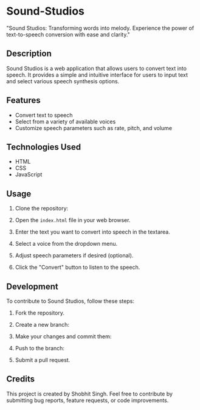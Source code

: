 # Sound-Studios
 "Sound Studios: Transforming words into melody. Experience the power of text-to-speech conversion with ease and clarity."
 
## Description
Sound Studios is a web application that allows users to convert text into speech. It provides a simple and intuitive interface for users to input text and select various speech synthesis options.

## Features

- Convert text to speech
- Select from a variety of available voices
- Customize speech parameters such as rate, pitch, and volume

## Technologies Used

- HTML
- CSS
- JavaScript

## Usage

1. Clone the repository:

2. Open the `index.html` file in your web browser.

3. Enter the text you want to convert into speech in the textarea.

4. Select a voice from the dropdown menu.

5. Adjust speech parameters if desired (optional).

6. Click the "Convert" button to listen to the speech.

## Development

To contribute to Sound Studios, follow these steps:

1. Fork the repository.

2. Create a new branch:

3. Make your changes and commit them:

4. Push to the branch:

5. Submit a pull request.

## Credits

This project is created by Shobhit Singh. Feel free to contribute by submitting bug reports, feature requests, or code improvements.
